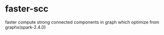 # faster-scc

faster compute strong connected components in graph which optimize from graphx(spark-2.4.0) 